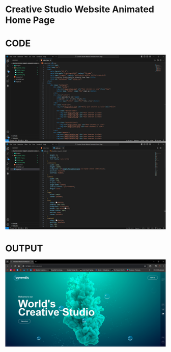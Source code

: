 # Creative Studio Website Animated Home Page

# CODE

![Alt text](README-IMGS/CODE.png)
![Alt text](README-IMGS/CODE-1.png)

# OUTPUT

![Alt text](README-IMGS/OUTPUT.png)